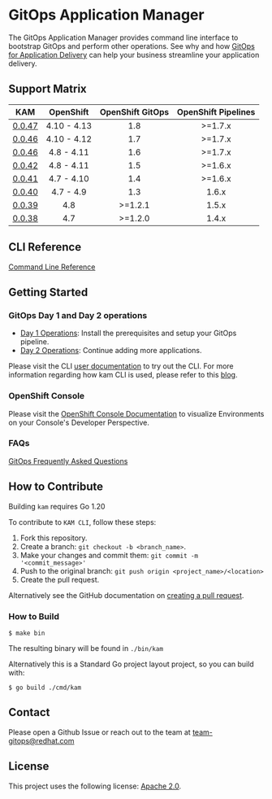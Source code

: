 # GitOps Application Manager

The GitOps Application Manager provides command line interface to bootstrap GitOps and perform other operations. See why and how [GitOps for Application Delivery](./docs/README.md) can help your business streamline your application delivery.

## Support Matrix

|                                  KAM                                   |   OpenShift   | OpenShift GitOps | OpenShift Pipelines |
| :--------------------------------------------------------------------: | :-----------: | :--------------: | :-----------------: |
| [0.0.47](https://github.com/redhat-developer/kam/releases/tag/v0.0.47) |  4.10 - 4.13  |       1.8        |        >=1.7.x      |
| [0.0.46](https://github.com/redhat-developer/kam/releases/tag/v0.0.46) |  4.10 - 4.12  |       1.7        |        >=1.7.x      |
| [0.0.46](https://github.com/redhat-developer/kam/releases/tag/v0.0.46) |  4.8  - 4.11  |       1.6        |        >=1.7.x      |
| [0.0.42](https://github.com/redhat-developer/kam/releases/tag/v0.0.42) |  4.8  - 4.11  |       1.5        |        >=1.6.x      |
| [0.0.41](https://github.com/redhat-developer/kam/releases/tag/v0.0.41) |  4.7  - 4.10  |       1.4        |        >=1.6.x      |
| [0.0.40](https://github.com/redhat-developer/kam/releases/tag/v0.0.40) |  4.7  - 4.9   |       1.3        |        1.6.x        |
| [0.0.39](https://github.com/redhat-developer/kam/releases/tag/v0.0.39) |      4.8      |      >=1.2.1     |        1.5.x        |
| [0.0.38](https://github.com/redhat-developer/kam/releases/tag/v0.0.38) |      4.7      |      >=1.2.0     |        1.4.x        |


## CLI Reference

[Command Line Reference](./docs/commands/README.md)

## Getting Started

### GitOps Day 1 and Day 2 operations

- [Day 1 Operations](docs/journey/day1): Install the prerequisites and setup your GitOps pipeline.
- [Day 2 Operations](docs/journey/day2): Continue adding more applications.

Please visit the CLI [user documentation](./docs/README.md) to try out the CLI. For more information regarding how kam CLI is used, please refer to this [blog](https://developers.redhat.com/articles/2021/07/21/bootstrap-gitops-red-hat-openshift-pipelines-and-kam-cli).

### OpenShift Console

Please visit the [OpenShift Console Documentation](./docs/devconsole) to visualize Environments on your Console's Developer Perspective.

### FAQs

[GitOps Frequently Asked Questions](./docs/FAQ/GitopsFAQ.md)

## How to Contribute

Building `kam` requires Go 1.20

To contribute to `KAM CLI`, follow these steps:

1. Fork this repository.
2. Create a branch: `git checkout -b <branch_name>`.
3. Make your changes and commit them: `git commit -m '<commit_message>'`
4. Push to the original branch: `git push origin <project_name>/<location>`
5. Create the pull request.

Alternatively see the GitHub documentation on [creating a pull request](https://help.github.com/en/github/collaborating-with-issues-and-pull-requests/creating-a-pull-request).

### How to Build

```shell
$ make bin
```

The resulting binary will be found in `./bin/kam`

Alternatively this is a Standard Go project layout project, so you can build with:

```shell
$ go build ./cmd/kam
```

## Contact

Please open a Github Issue or reach out to the team at [team-gitops@redhat.com](mailto:team-gitops@redhat.com)

## License

This project uses the following license: [Apache 2.0](./LICENSE).
